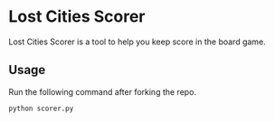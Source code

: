 # Lost Cities Scorer

Lost Cities Scorer is a tool to help you keep score in the board game. 


## Usage
Run the following command after forking the repo.
```bash
python scorer.py
